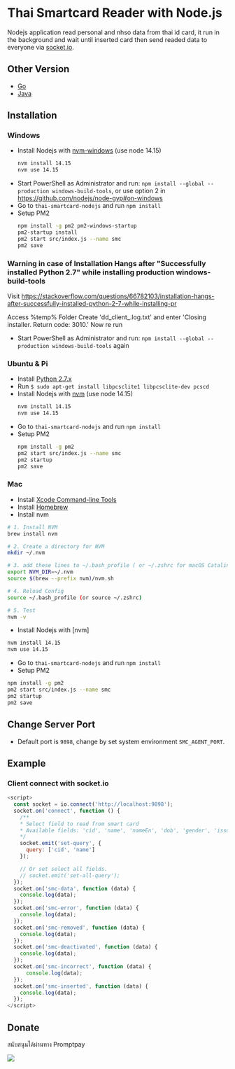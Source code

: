 # Thai Smartcard Reader with Node.js

Nodejs application read personal and nhso data from thai id card, it run in the background and wait until inserted card then send readed data to everyone via [socket.io](https://socket.io/).

## Other Version
- [Go](https://github.com/somprasongd/go-thai-smartcard)
- [Java](https://github.com/somprasongd/jThaiSmartCard)

## Installation

### Windows

- Install Nodejs with [nvm-windows](https://github.com/coreybutler/nvm-windows/releases) (use node 14.15)
  ```bash
  nvm install 14.15
  nvm use 14.15
  ```
- Start PowerShell as Administrator and run: `npm install --global --production windows-build-tools`, or use option 2 in <https://github.com/nodejs/node-gyp#on-windows>
- Go to `thai-smartcard-nodejs` and run `npm install`
- Setup PM2
  ```bash
  npm install -g pm2 pm2-windows-startup
  pm2-startup install
  pm2 start src/index.js --name smc
  pm2 save
  ```


### Warning in case of Installation Hangs after "Successfully installed Python 2.7" while installing production windows-build-tools

Visit https://stackoverflow.com/questions/66782103/installation-hangs-after-successfully-installed-python-2-7-while-installing-pr

Access %temp% Folder
Create 'dd_client_.log.txt' and enter 'Closing installer. Return code: 3010.'
Now re run 
- Start PowerShell as Administrator and run: `npm install --global --production windows-build-tools` again


### Ubuntu & Pi

- Install [Python 2.7.x](https://www.python.org/downloads/)
- Run `$ sudo apt-get install libpcsclite1 libpcsclite-dev pcscd`
- Install Nodejs with [nvm](https://github.com/nvm-sh/nvm#installing-and-updating) (use node 14.15)
  ```bash
  nvm install 14.15
  nvm use 14.15
  ```
- Go to `thai-smartcard-nodejs` and run `npm install`
- Setup PM2
  ```bash
  npm install -g pm2
  pm2 start src/index.js --name smc
  pm2 startup
  pm2 save
  ```


### Mac

- Install [Xcode Command-line Tools](https://developer.apple.com/download/more/?=command%20line%20tools)
- Install [Homebrew](https://brew.sh/)
- Install nvm

```bash
# 1. Install NVM
brew install nvm

# 2. Create a directory for NVM
mkdir ~/.nvm

# 3. add these lines to ~/.bash_profile ( or ~/.zshrc for macOS Catalina or later)
export NVM_DIR=~/.nvm
source $(brew --prefix nvm)/nvm.sh

# 4. Reload Config
source ~/.bash_profile (or source ~/.zshrc)

# 5. Test
nvm -v
```

- Install Nodejs with [nvm]

```bash
nvm install 14.15
nvm use 14.15
```

- Go to `thai-smartcard-nodejs` and run `npm install`
- Setup PM2

```bash
npm install -g pm2
pm2 start src/index.js --name smc
pm2 startup
pm2 save
```

## Change Server Port

- Default port is `9898`, change by set system environment `SMC_AGENT_PORT`.

## Example

### Client connect with socket.io

```javascript
<script>
  const socket = io.connect('http://localhost:9898');
  socket.on('connect', function () {
    /**
    * Select field to read from smart card
    * Available fields: 'cid', 'name', 'nameEn', 'dob', 'gender', 'issuer', 'issueDate', 'expireDate', 'address', 'photo', 'nhso', 'laserId'
    */
    socket.emit('set-query', {
      query: ['cid', 'name']
    });

    // Or set select all fields.
    // socket.emit('set-all-query');
  });
  socket.on('smc-data', function (data) {
    console.log(data);
  });
  socket.on('smc-error', function (data) {
    console.log(data);
  });
  socket.on('smc-removed', function (data) {
    console.log(data);
  });
  socket.on('smc-deactivated', function (data) {
    console.log(data);
  });
  socket.on('smc-incorrect', function (data) {
      console.log(data);
  });
  socket.on('smc-inserted', function (data) {
    console.log(data);
  });
</script>
```

## Donate

สนับสนุนได้ผ่านทาง Promptpay

<img src="https://bit.ly/3gusiz8">
